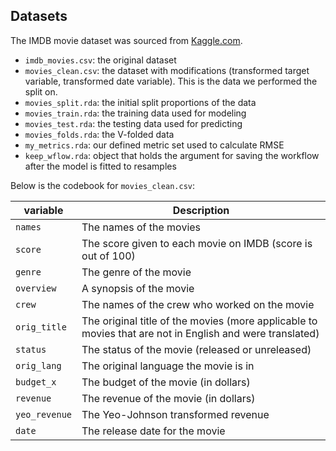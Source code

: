 ## Datasets

The IMDB movie dataset was sourced from [Kaggle.com](https://www.kaggle.com/datasets/ashpalsingh1525/imdb-movies-dataset/data).

- `imdb_movies.csv`: the original dataset
- `movies_clean.csv`: the dataset with modifications (transformed target variable, transformed date variable). This is the data we performed the split on.
- `movies_split.rda`: the initial split proportions of the data
- `movies_train.rda`: the training data used for modeling
- `movies_test.rda`: the testing data used for predicting
- `movies_folds.rda`: the V-folded data
- `my_metrics.rda`: our defined metric set used to calculate RMSE
- `keep_wflow.rda`: object that holds the argument for saving the workflow after the model is fitted to resamples

Below is the codebook for `movies_clean.csv`:

| variable      | Description                                            |
|---------------|--------------------------------------------------------|
|`names`           |The names of the movies                           |
|`score`| The score given to each movie on IMDB (score is out of 100)|
|`genre`| The genre of the movie|
|`overview`| A synopsis of the movie|
|`crew`| The names of the crew who worked on the movie|
|`orig_title`| The original title of the movies (more applicable to movies that are not in English and were translated)|
|`status`| The status of the movie (released or unreleased)|
|`orig_lang`| The original language the movie is in|
|`budget_x`| The budget of the movie (in dollars)|
|`revenue`| The revenue of the movie (in dollars)|
|`yeo_revenue`| The Yeo-Johnson transformed revenue|
|`date`| The release date for the movie|
